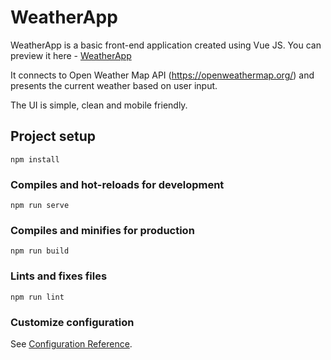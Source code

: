 # WeatherApp

WeatherApp is a basic front-end application created using Vue JS. You can preview it here - <a href="http://jclique-weatherapp.s3-website.eu-west-2.amazonaws.com/"> WeatherApp </a>

It connects to Open Weather Map API (https://openweathermap.org/) and presents the current weather based on user input.

The UI is simple, clean and mobile friendly.

## Project setup
```
npm install
```

### Compiles and hot-reloads for development
```
npm run serve
```

### Compiles and minifies for production
```
npm run build
```

### Lints and fixes files
```
npm run lint
```

### Customize configuration
See [Configuration Reference](https://cli.vuejs.org/config/).
